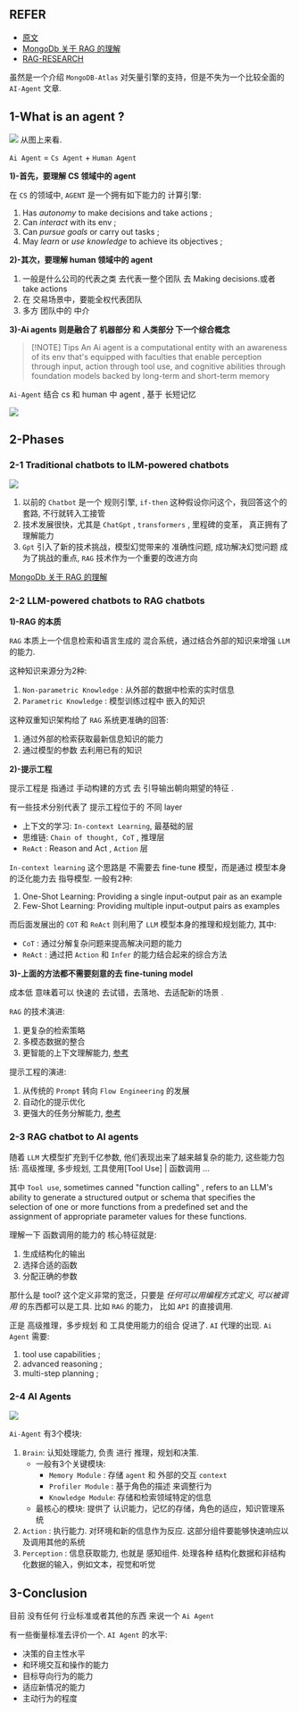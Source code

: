 

## REFER

- [原文](https://www.mongodb.com/resources/basics/artificial-intelligence/ai-agents)
-  [MongoDb 关于 RAG 的理解](https://www.mongodb.com/resources/basics/artificial-intelligence/retrieval-augmented-generation)
- [RAG-RESEARCH](https://www.promptingguide.ai/research/rag)

虽然是一个介绍 `MongoDB-Atlas` 对矢量引擎的支持，但是不失为一个比较全面的 `AI-Agent` 文章.

## 1-What is an agent ?

![](https://images.contentstack.io/v3/assets/blt7151619cb9560896/bltde68262c14d4abca/67190bd00d92e45b880b1bd5/image1.png)
从图上来看. 

`Ai Agent` = `Cs Agent` + `Human Agent`


**1)-首先，要理解 CS 领域中的 agent**

 在 `CS` 的领域中,  `AGENT` 是一个拥有如下能力的 计算引擎:

1. Has *autonomy* to make decisions and take actions ;
2. Can *interact* with its env ;
3. Can *pursue goals* or carry out tasks ;
4. May *learn* or *use knowledge* to achieve its objectives ;

**2)-其次，要理解 human 领域中的 agent**

1. 一般是什么公司的代表之类 去代表一整个团队 去  Making decisions.或者 take actions 
2. 在 交易场景中，要能全权代表团队
3. 多方 团队中的 中介


**3)-Ai agents 则是融合了 机器部分 和 人类部分 下一个综合概念**


> [!NOTE] Tips
> An Ai agent is a computational entity with an awareness of its env that's equipped with faculties that enable perception through input, action through tool use, and cognitive abilities through foundation models backed by long-term and short-term memory

`Ai-Agent` 结合 cs 和 human 中 agent ,  基于 长短记忆

![](https://images.contentstack.io/v3/assets/blt7151619cb9560896/blt1efc12216945fb20/67190c616d35b0391430b1ae/image2.png)



## 2-Phases


### 2-1 Traditional chatbots  to lLM-powered chatbots


![](https://images.contentstack.io/v3/assets/blt7151619cb9560896/blt7dcdd865c089dddc/67190ebb12ec83da4b2fa23b/image3.png)

1. 以前的 `Chatbot` 是一个 规则引擎, `if-then` 这种假设你问这个，我回答这个的套路, 不行就转入工接管
2. 技术发展很快，尤其是 `ChatGpt` , `transformers` , 里程碑的变革， 真正拥有了理解能力
3. `Gpt` 引入了新的技术挑战，模型幻觉带来的 准确性问题, 成功解决幻觉问题 成为了挑战的重点, `RAG` 技术作为一个重要的改进方向

[MongoDb 关于 RAG 的理解](https://www.mongodb.com/resources/basics/artificial-intelligence/retrieval-augmented-generation)


### 2-2 LLM-powered chatbots to RAG chatbots

**1)-RAG 的本质**

`RAG` 本质上一个信息检索和语言生成的 混合系统，通过结合外部的知识来增强 `LLM` 的能力.

这种知识来源分为2种:

1. `Non-parametric Knowledge` : 从外部的数据中检索的实时信息
2. `Parametric Knowledge` : 模型训练过程中 嵌入的知识 

这种双重知识架构给了 `RAG` 系统更准确的回答:

1. 通过外部的检索获取最新信息知识的能力 
2. 通过模型的参数 去利用已有的知识

**2)-提示工程**

提示工程是 指通过 手动构建的方式 去 引导输出朝向期望的特征 .

有一些技术分别代表了 提示工程位于的 不同 layer

- 上下文的学习: `In-context Learning`, 最基础的层
- 思维链: `Chain of thought, CoT` , 推理层
- `ReAct` : Reason and Act , `Action` 层

`In-context learning` 这个思路是 不需要去 fine-tune 模型，而是通过 模型本身的泛化能力去 指导模型. 一般有2种:

1. One-Shot Learning: Providing a single input-output pair as an example
2. Few-Shot Learning: Providing multiple input-output pairs as examples

而后面发展出的 `COT` 和 `ReAct` 则利用了 `LLM` 模型本身的推理和规划能力, 其中:

- `CoT` : 通过分解复杂问题来提高解决问题的能力
- `ReAct` : 通过把 `Action` 和 `Infer` 的能力结合起来的综合方法


**3)-上面的方法都不需要刻意的去 fine-tuning model**

成本低 意味着可以 快速的 去试错，去落地、去适配新的场景 .


`RAG` 的技术演进:

1. 更复杂的检索策略
2. 多模态数据的整合
3. 更智能的上下文理解能力, [参考](https://www.promptingguide.ai/research/rag)

提示工程的演进:

1. 从传统的 `Prompt` 转向 `Flow Engineering` 的发展
2. 自动化的提示优化
3. 更强大的任务分解能力, [参考](https://www.qodo.ai/blog/from-prompt-engineering-to-flow-engineering-6-more-ai-breakthroughs-to-expect-in-2024/)


### 2-3 RAG chatbot to AI agents


随着 `LLM` 大模型扩充到千亿参数, 他们表现出来了越来越复杂的能力, 这些能力包括: 高级推理, 多步规划, 工具使用[Tool Use] | 函数调用 ...

其中 `Tool use`, sometimes canned "function calling" , refers to an LLM's ability to generate a structured output or schema that specifies the selection of one or more functions from a predefined set and the assignment of appropriate parameter values for these functions.

理解一下 函数调用的能力的 核心特征就是:

1. 生成结构化的输出
2. 选择合适的函数
3. 分配正确的参数


那什么是 tool? 这个定义非常的宽泛，只要是 *任何可以用编程方式定义, 可以被调用* 的东西都可以是工具. 比如 `RAG` 的能力， 比如 `API` 的直接调用.


正是 高级推理，多步规划 和 工具使用能力的组合 促进了. `AI` 代理的出现. `Ai Agent`  需要:

1. tool use  capabilities ;
2. advanced reasoning ;
3. multi-step planning ;



### 2-4 AI Agents

![](https://images.contentstack.io/v3/assets/blt7151619cb9560896/bltd173e58f6af83512/671917f18aeed561fa4933fc/image7.png)



`Ai-Agent` 有3个模块:

1. `Brain`: 认知处理能力, 负责 进行 推理，规划和决策.
	- 一般有3个关键模块:
		- `Memory Module` : 存储 `agent` 和 外部的交互 `context`
		- `Profiler Module` : 基于角色的描述 来调整行为
		- `Knowledge Module`: 存储和检索领域特定的信息
	- 最核心的模块: 提供了 认识能力，记忆的存储，角色的适应，知识管理系统
2. `Action` : 执行能力. 对环境和新的信息作为反应. 这部分组件要能够快速响应以及调用其他的系统
3. `Perception` : 信息获取能力, 也就是 感知组件. 处理各种 结构化数据和非结构化数据的输入，例如文本，视觉和听觉


## 3-Conclusion


目前 没有任何 行业标准或者其他的东西 来说一个 `Ai Agent`

有一些衡量标准去评价一个. `AI Agent` 的水平:

- 决策的自主性水平
- 和环境交互和操作的能力
- 目标导向行为的能力
- 适应新情况的能力
- 主动行为的程度

